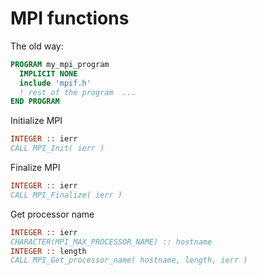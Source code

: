 # MPI functions

The old way:

```fortran
PROGRAM my_mpi_program
  IMPLICIT NONE
  include 'mpif.h'
  ! rest of the program  ...
END PROGRAM
```

Initialize MPI

```fortran
INTEGER :: ierr
CALL MPI_Init( ierr )
```

Finalize MPI

```fortran
INTEGER :: ierr
CALL MPI_Finalize( ierr )
```

Get processor name

```fortran
INTEGER :: ierr
CHARACTER(MPI_MAX_PROCESSOR_NAME) :: hostname
INTEGER :: length
CALL MPI_Get_processor_name( hostname, length, ierr )
```

